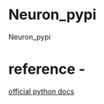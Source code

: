 # Neuron_pypi
Neuron_pypi


# reference -
[official python docs](https://packaging.python.org/tutorials/packaging-projects/)